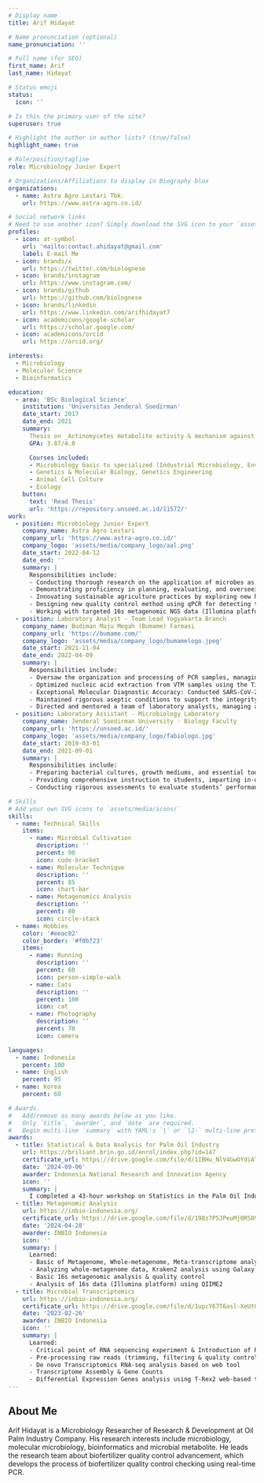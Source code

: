 ```yaml
---
# Display name
title: Arif Hidayat

# Name pronunciation (optional)
name_pronunciation: ''

# Full name (for SEO)
first_name: Arif
last_name: Hidayat

# Status emoji
status:
  icon: ''

# Is this the primary user of the site?
superuser: true

# Highlight the author in author lists? (true/false)
highlight_name: true

# Role/position/tagline
role: Microbiology Junior Expert

# Organizations/Affiliations to display in Biography blox
organizations:
  - name: Astra Agro Lestari Tbk.
    url: https://www.astra-agro.co.id/

# Social network links
# Need to use another icon? Simply download the SVG icon to your `assets/media/icons/` folder.
profiles:
  - icon: at-symbol
    url: 'mailto:contact.ahidayat@gmail.com'
    label: E-mail Me
  - icon: brands/x
    url: https://twitter.com/biolognese
  - icon: brands/instagram
    url: https://www.instagram.com/
  - icon: brands/github
    url: https://github.com/biolognese
  - icon: brands/linkedin
    url: https://www.linkedin.com/arifhidayat7
  - icon: academicons/google-scholar
    url: https://scholar.google.com/
  - icon: academicons/orcid
    url: https://orcid.org/

interests:
  - Microbiology
  - Molecular Science
  - Bioinformatics

education:
  - area: 'BSc Biological Science'
    institution: 'Universitas Jenderal Soedirman'
    date_start: 2017
    date_end: 2021
    summary: 
      Thesis on _Actinomycetes metabolite activity & mechanism against pathogenic _Klebsiella pneumoneae__. Supervised by [Dr. Dini Ryandini, M.Si.](https://sinelitabmas.unsoed.ac.id/profile-peneliti/gos?id=6021630).
      GPA: 3.87/4.0

      Courses included:
      - Microbiology basic to specialized (Industrial Microbiology, Environmental Biology, Microbial Systematic, Virology, etc.)
      - Genetics & Molecular Biology, Genetics Engineering
      - Animal Cell Culture
      - Ecology
    button:
      text: 'Read Thesis'
      url: 'https://repository.unsoed.ac.id/11572/'
work:
  - position: Microbiology Junior Expert
    company_name: Astra Agro Lestari
    company_url: 'https://www.astra-agro.co.id/'
    company_logo: 'assets/media/company_logo/aal.png'
    date_start: 2022-04-12
    date_end: ''
    summary: |
      Responsibilities include:
      - Conducting thorough research on the application of microbes as soil fertilizers for nursery and mature palm oil plants, resulting in a significant 25% reduction in fertilizer costs and emissions.
      - Demonstrating proficiency in planning, evaluating, and overseeing the research program, contributing to the successful release of a biofertilizer product under a designated number.
      - Innovating sustainable agriculture practices by exploring new herbicide complement and biofungicides from actinomycetes secondary metabolites.
      - Designing new quality control method using qPCR for detecting the quantity and purity of microbes in our biofertilizer product, leading to a 80% improvement in time efficiency and a 90% increase in precision for quality control analysis.
      - Working with targeted 16s metagenomic NGS data (Illumina platform) to unveil the effect of soil applied biofertilizer microorganism community.
  - position: Laboratory Analyst - Team Lead Yogyakarta Branch
    company_name: Budiman Maju Megah (Bumame) Farmasi
    company_url: 'https://bumame.com/'
    company_logo: 'assets/media/company_logo/bumamelogo.jpeg'
    date_start: 2021-11-04
    date_end: 2022-04-09
    summary: |
      Responsibilities include:
      - Oversaw the organization and processing of PCR samples, managing a robust database encompassing over 8,000 entries with precision and efficiency.
      - Optimized nucleic acid extraction from VTM samples using the Tianlong Libex Nucleic Acid Extractor, ensuring superior sample preparation for downstream analysis.
      - Exceptional Molecular Diagnostic Accuracy: Conducted SARS-CoV-2 detection with a 98% accuracy rate by analyzing N-Gene and RdRP gene sequences, leveraging the CareGene Wellsbio RT-PCR kit.
      - Maintained rigorous aseptic conditions to support the integrity of sensitive molecular biology workflows, mitigating contamination risks effectively.
      - Directed and mentored a team of laboratory analysts, managing administrative functions, laboratory processes, and inventory control to sustain seamless operations.
  - position: Laboratory Assistant - Microbiology Laboratory
    company_name: Jenderal Soedirman University - Biology Faculty
    company_url: 'https://unsoed.ac.id/'
    company_logo: 'assets/media/company_logo/fabiologo.jpg'
    date_start: 2019-03-01
    date_end: 2021-09-01
    summary: |
      Responsibilities include:
      - Preparing bacterial cultures, growth mediums, and essential tools and materials to ensure a well-equipped and efficient laboratory environment.
      - Providing comprehensive instruction to students, imparting in-depth knowledge and hands-on experience during practical class sessions in the laboratory.
      - Conducting rigorous assessments to evaluate students’ performance and comprehension in their practical activities, offering valuable feedback to support their learning and skill development.

# Skills
# Add your own SVG icons to `assets/media/icons/`
skills:
  - name: Technical Skills
    items:
      - name: Microbial Cultivation
        description: ''
        percent: 90
        icon: code-bracket
      - name: Molecular Technique
        description: ''
        percent: 85
        icon: chart-bar
      - name: Metagenomics Analysis
        description: ''
        percent: 80
        icon: circle-stack
  - name: Hobbies
    color: '#eeac02'
    color_border: '#f0bf23'
    items:
      - name: Running
        description: ''
        percent: 60
        icon: person-simple-walk
      - name: Cats
        description: ''
        percent: 100
        icon: cat
      - name: Photography
        description: ''
        percent: 70
        icon: camera

languages:
  - name: Indonesia
    percent: 100
  - name: English
    percent: 95
  - name: Korea
    percent: 60

# Awards.
#   Add/remove as many awards below as you like.
#   Only `title`, `awarder`, and `date` are required.
#   Begin multi-line `summary` with YAML's `|` or `|2-` multi-line prefix and indent 2 spaces below.
awards:
  - title: Statistical & Data Analysis for Palm Oil Industry
    url: https://briliant.brin.go.id/enrol/index.php?id=147
    certificate_url: https://drive.google.com/file/d/1IBHu_NlV4GwOYdiATfl_LItuEls72X48/view?usp=sharing
    date: '2024-09-06'
    awarder: Indonesia National Research and Innovation Agency
    icon: ''
    summary: |
      I completed a 43-hour workshop on Statistics in the Palm Oil Industry, enhancing my skills in experimental design, multivariate analysis, and statistical software. Through hands-on case studies, I analyzed agronomic parameters of oil palms treated with microorganisms, linking data-driven insights to microbial biotechnology and sustainable agriculture. This experience enriched my ability to apply statistics to R&D innovations.
  - title: Metagenomic Analysis
    url: https://inbio-indonesia.org/
    certificate_url: https://drive.google.com/file/d/198z7P5JPeuMj0RS89x51uQxd424iye-q/view?usp=sharing
    date: '2024-04-28'
    awarder: INBIO Indonesia
    icon: ''
    summary: |
      Learned:
      - Basic of Metagenome, Whole-metagenome, Meta-transcriptome analysis, and whole genome sequencing
      - Analyzing whole-metagenome data, Kraken2 analysis using Galaxy
      - Basic 16s metagenomic analysis & quality control
      - Analysis of 16s data (Illumina platform) using QIIME2
  - title: Microbial Transcriptomics
    url: https://inbio-indonesia.org/
    certificate_url: https://drive.google.com/file/d/1upcY67T6asl-XeUtGiF-aJMrjBbPE3xx/view?usp=sharing
    date: '2023-02-26'
    awarder: INBIO Indonesia
    icon: ''
    summary: |
      Learned:
      - Critical point of RNA sequencing experiment & Introduction of Rfam as RNA database
      - Pre-processing raw reads (trimming, filtering & quality control) using web-based tool (Galaxy)
      - De novo Transcriptomics RNA-seq analysis based on web tool
      - Transcriptome Assembly & Gene Counts
      - Differential Expression Genes analysis using T-Rex2 web-based tool & Visualization
---
```


## About Me

Arif Hidayat is a Microbiology Researcher of Research & Development at Oil Palm Industry Company. His research interests include microbiology, molecular microbiology, bioinformatics and microbial metabolite. He leads the research team about biofertilizer quality control advancement, which develops the process of biofertilizer quality control checking using real-time PCR.
